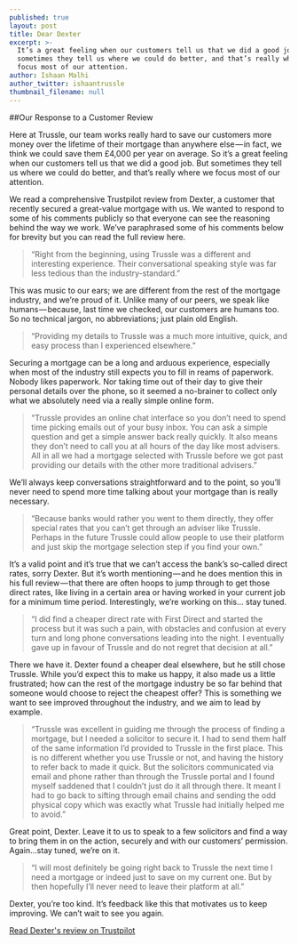 ```yaml
---
published: true
layout: post
title: Dear Dexter
excerpt: >-
  It’s a great feeling when our customers tell us that we did a good job. But
  sometimes they tell us where we could do better, and that’s really where we
  focus most of our attention.
author: Ishaan Malhi
author_twitter: ishaantrussle
thumbnail_filename: null
---
```

##Our Response to a Customer Review

Here at Trussle, our team works really hard to save our customers more money over the lifetime of their mortgage than anywhere else — in fact, we think we could save them £4,000 per year on average. So it’s a great feeling when our customers tell us that we did a good job. But sometimes they tell us where we could do better, and that’s really where we focus most of our attention.

We read a comprehensive Trustpilot review from Dexter, a customer that recently secured a great-value mortgage with us. We wanted to respond to some of his comments publicly so that everyone can see the reasoning behind the way we work. We’ve paraphrased some of his comments below for brevity but you can read the full review here.

> “Right from the beginning, using Trussle was a different and interesting experience. Their conversational speaking style was far less tedious than the industry-standard.”

This was music to our ears; we are different from the rest of the mortgage industry, and we’re proud of it. Unlike many of our peers, we speak like humans — because, last time we checked, our customers are humans too. So no technical jargon, no abbreviations; just plain old English.

> “Providing my details to Trussle was a much more intuitive, quick, and easy process than I experienced elsewhere.”

Securing a mortgage can be a long and arduous experience, especially when most of the industry still expects you to fill in reams of paperwork. Nobody likes paperwork. Nor taking time out of their day to give their personal details over the phone, so it seemed a no-brainer to collect only what we absolutely need via a really simple online form.

> “Trussle provides an online chat interface so you don’t need to spend time picking emails out of your busy inbox. You can ask a simple question and get a simple answer back really quickly. It also means they don’t need to call you at all hours of the day like most advisers. All in all we had a mortgage selected with Trussle before we got past providing our details with the other more traditional advisers.”

We’ll always keep conversations straightforward and to the point, so you’ll never need to spend more time talking about your mortgage than is really necessary.

> “Because banks would rather you went to them directly, they offer special rates that you can’t get through an adviser like Trussle. Perhaps in the future Trussle could allow people to use their platform and just skip the mortgage selection step if you find your own.”

It’s a valid point and it’s true that we can’t access the bank’s so-called direct rates, sorry Dexter. But it’s worth mentioning — and he does mention this in his full review — that there are often hoops to jump through to get those direct rates, like living in a certain area or having worked in your current job for a minimum time period. Interestingly, we’re working on this... stay tuned.

> “I did find a cheaper direct rate with First Direct and started the process but it was such a pain, with obstacles and confusion at every turn and long phone conversations leading into the night. I eventually gave up in favour of Trussle and do not regret that decision at all.”

There we have it. Dexter found a cheaper deal elsewhere, but he still chose Trussle. While you’d expect this to make us happy, it also made us a little frustrated; how can the rest of the mortgage industry be so far behind that someone would choose to reject the cheapest offer? This is something we want to see improved throughout the industry, and we aim to lead by example.

> “Trussle was excellent in guiding me through the process of finding a mortgage, but I needed a solicitor to secure it. I had to send them half of the same information I’d provided to Trussle in the first place. This is no different whether you use Trussle or not, and having the history to refer back to made it quick. But the solicitors communicated via email and phone rather than through the Trussle portal and I found myself saddened that I couldn’t just do it all through there. It meant I had to go back to sifting through email chains and sending the odd physical copy which was exactly what Trussle had initially helped me to avoid.”

Great point, Dexter. Leave it to us to speak to a few solicitors and find a way to bring them in on the action, securely and with our customers’ permission. Again…stay tuned, we’re on it.

> “I will most definitely be going right back to Trussle the next time I need a mortgage or indeed just to save on my current one. But by then hopefully I’ll never need to leave their platform at all.”

Dexter, you’re too kind. It’s feedback like this that motivates us to keep improving. We can’t wait to see you again.

[Read Dexter's review on Trustpilot](https://www.trustpilot.com/reviews/56a7d6c20000ff0009343ede)
